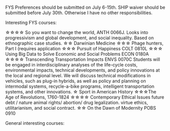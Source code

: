 FYS Preferences should be submitted on July 6-15th. SHIP waiver should be submitted before July 30th. Otherwise I have no other responsibilities.


Interesting FYS courses:

☆☆☆☆ So you want to change the world, ANTH 0066J. Looks into progressivism and global development, and social inequality. Based on ethnographic case studies.
☆☆ Darwinian Medicine
☆☆☆ Phage hunters, Part I (requires application
☆☆☆ Pursuit of Happiness COLT 0810L
☆☆☆ Using Big Data to Solve Economic and Social Problems ECON 0180A
☆☆☆☆ Transcending Transportation Impacts ENVS 0070C
Students will be engaged in interdisciplinary analyses of the life-cycle costs, environmental impacts, technical developments, and policy innovations at the local and regional level. We will discuss technical modifications in vehicles, such as plug-in hybrids, as well as policy and planning on intermodal systems, recycle-a-bike programs, intelligent transportation systems, and other innovations. 
☆ Sport in American History
☆☆☆The Age of Revolutions, 1760-1824
☆☆☆☆ Contemporary Ethical Issues
future debt / nature animal rights/ abortion/ drug legalization. virtue ethics, utilitarianism, and social contract.
☆☆ On the Dawn of Modernity POBS 0910

General interesting courses:
